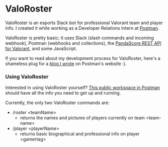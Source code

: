 # ValoRoster
ValoRoster is an esports Slack bot for professional Valorant team and player info. I created it while working as a Developer Relations Intern at [Postman](https://www.postman.com/).

ValoRoster is pretty basic; it uses Slack (slash commands and incoming webhook), Postman (webhooks and collections), the [PandaScore REST API for Valorant](https://developers.pandascore.co/doc/index_valorant.htm), and some JavaScript.

If you want to read about my development process for ValoRoster, here's a shameless plug for a [blog I wrote](https://blog.postman.com/building-a-bot-for-busy-gamers/) on Postman's website :).

### Using ValoRoster

Interested in using ValoRoster yourself? [This public workspace in Postman](https://www.postman.com/sayansoloPW/workspace/valoroster-slack-bot/documentation/16285330-5e36734f-7132-4540-abca-a9d835e3229f) should have all the info you need to get up and running.

Currently, the only two ValoRoster commands are:
* /roster \<teamName\>
  * returns the names and pictures of players currently on team \<team-name\>
* /player \<playerName\>
  * returns basic biographical and professional info on player \<gamertag\>
